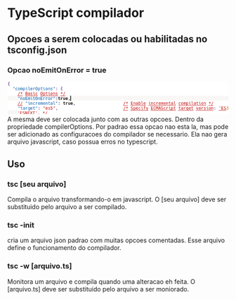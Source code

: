 <h1>TypeScript compilador</h1>
<h2>Opcoes a serem colocadas ou habilitadas no tsconfig.json</h2>
<h3>Opcao noEmitOnError = true</h3>
<img src=".@imgs/onEmitOnError-true.png" /><br/>
A mesma deve ser colocada junto com as outras opcoes. Dentro da propriedade compilerOptions. Por padrao essa
opcao nao esta la, mas pode ser adicionado as configuracoes do compilador se necessario. Ela nao gera arquivo javascript, caso
possua erros no typescript.
<h2>Uso</h2>
<h3>tsc [seu arquivo]</h3>
Compila o arquivo transformando-o em javascript. O [seu arquivo] deve ser substituido pelo arquivo a ser compilado.
<h3>tsc -init</h3>
cria um arquivo json padrao com muitas opcoes comentadas. Esse arquivo define o funcionamento do compilador.
<h3>tsc -w [arquivo.ts]</h3>
Monitora um arquivo e compila quando uma alteracao eh feita. O [arquivo.ts] deve ser substituido pelo arquivo a ser moniorado.
